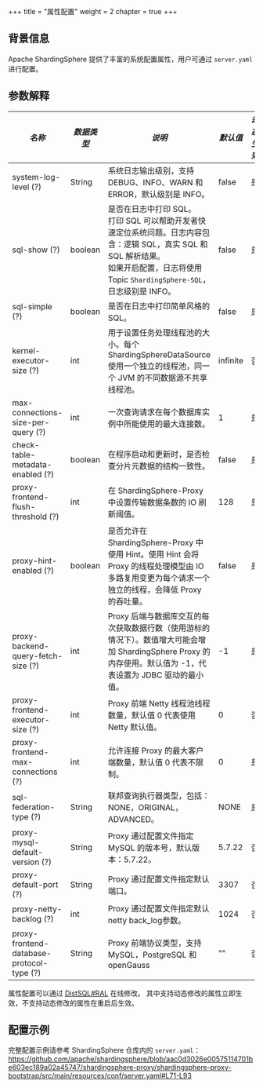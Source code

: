+++
title = "属性配置"
weight = 2
chapter = true
+++

## 背景信息

Apache ShardingSphere 提供了丰富的系统配置属性，用户可通过 `server.yaml` 进行配置。

## 参数解释

| *名称*                                      | *数据类型*  | *说明*                                                                                                                                   | *默认值*    | *动态生效* |
|-------------------------------------------|---------|----------------------------------------------------------------------------------------------------------------------------------------|----------|--------|
| system-log-level (?)                      | String  | 系统日志输出级别，支持 DEBUG、INFO、WARN 和 ERROR，默认级别是 INFO。                                                                                        | false    | 是      |
| sql-show (?)                              | boolean | 是否在日志中打印 SQL。 <br /> 打印 SQL 可以帮助开发者快速定位系统问题。日志内容包含：逻辑 SQL，真实 SQL 和 SQL 解析结果。<br /> 如果开启配置，日志将使用 Topic `ShardingSphere-SQL`，日志级别是 INFO。 | false    | 是      |
| sql-simple (?)                            | boolean | 是否在日志中打印简单风格的 SQL。                                                                                                                     | false    | 是      |
| kernel-executor-size (?)                  | int     | 用于设置任务处理线程池的大小。每个 ShardingSphereDataSource 使用一个独立的线程池，同一个 JVM 的不同数据源不共享线程池。                                                            | infinite | 否      |
| max-connections-size-per-query (?)        | int     | 一次查询请求在每个数据库实例中所能使用的最大连接数。                                                                                                             | 1        | 是      |
| check-table-metadata-enabled (?)          | boolean | 在程序启动和更新时，是否检查分片元数据的结构一致性。                                                                                                             | false    | 是      |
| proxy-frontend-flush-threshold (?)        | int     | 在 ShardingSphere-Proxy 中设置传输数据条数的 IO 刷新阈值。                                                                                             | 128      | 是      |
| proxy-hint-enabled (?)                    | boolean | 是否允许在 ShardingSphere-Proxy 中使用 Hint。使用 Hint 会将 Proxy 的线程处理模型由 IO 多路复用变更为每个请求一个独立的线程，会降低 Proxy 的吞吐量。                                    | false    | 是      |
| proxy-backend-query-fetch-size (?)        | int     | Proxy 后端与数据库交互的每次获取数据行数（使用游标的情况下）。数值增大可能会增加 ShardingSphere Proxy 的内存使用。默认值为 -1，代表设置为 JDBC 驱动的最小值。                                      | -1       | 是      |
| proxy-frontend-executor-size (?)          | int     | Proxy 前端 Netty 线程池线程数量，默认值 0 代表使用 Netty 默认值。                                                                                           | 0        | 否      |
| proxy-frontend-max-connections (?)        | int     | 允许连接 Proxy 的最大客户端数量，默认值 0 代表不限制。                                                                                                       | 0        | 是      |
| sql-federation-type (?)                   | String  | 联邦查询执行器类型，包括：NONE，ORIGINAL，ADVANCED。                                                                                                   | NONE     | 是      |
| proxy-mysql-default-version (?)           | String  | Proxy 通过配置文件指定 MySQL 的版本号，默认版本：5.7.22。                                                                                                 | 5.7.22   | 否      |
| proxy-default-port (?)                    | String  | Proxy 通过配置文件指定默认端口。                                                                                                                    | 3307     | 否      |
| proxy-netty-backlog (?)                   | int     | Proxy 通过配置文件指定默认netty back_log参数。                                                                                                      | 1024     | 否      |
| proxy-frontend-database-protocol-type (?) | String  | Proxy 前端协议类型，支持 MySQL，PostgreSQL 和 openGauss                                                                                           | \"\"     | 否      |

属性配置可以通过 [DistSQL#RAL](/cn/user-manual/shardingsphere-proxy/distsql/syntax/ral/) 在线修改。
其中支持动态修改的属性立即生效，不支持动态修改的属性在重启后生效。

## 配置示例

完整配置示例请参考 ShardingSphere 仓库内的 `server.yaml`：<https://github.com/apache/shardingsphere/blob/aac0d3026e00575114701be603ec189a02a45747/shardingsphere-proxy/shardingsphere-proxy-bootstrap/src/main/resources/conf/server.yaml#L71-L93>
